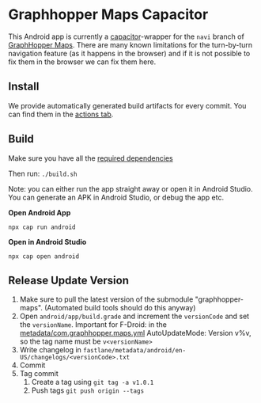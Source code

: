 # Graphhopper Maps Capacitor

This Android app is currently a [capacitor](https://capacitorjs.com/)-wrapper for the `navi` branch of [GraphHopper Maps](https://github.com/graphhopper/graphhopper-maps). There are many known limitations for the turn-by-turn navigation feature (as it happens in the browser) and if it is not possible to fix them in the browser we can fix them here.

## Install

We provide automatically generated build artifacts for every commit. You can find them in the [actions tab](https://github.com/boldtrn/graphhopper-maps-capacitor/actions).

## Build

Make sure you have all the [required dependencies](https://capacitorjs.com/docs/v2/getting-started/dependencies)

Then run: `./build.sh`

Note: you can either run the app straight away or open it in Android Studio. You can generate an APK in Android Studio,
or debug the app etc.

**Open Android App**

`npx cap run android`

**Open in Android Studio**

`npx cap open android`

## Release Update Version

1. Make sure to pull the latest version of the submodule "graphhopper-maps". (Automated build tools should do this anyway)
2. Open `android/app/build.grade` and increment the `versionCode` and set the `versionName`. 
Important for F-Droid: in the [metadata/com.graphhopper.maps.yml](https://gitlab.com/fdroid/fdroiddata/-/blob/master/metadata/com.graphhopper.maps.yml) AutoUpdateMode: Version v%v, so the tag name must be `v<versionName>`
3. Write changelog in `fastlane/metadata/android/en-US/changelogs/<versionCode>.txt`
4. Commit
5. Tag commit
   1. Create a tag using `git tag -a v1.0.1`
   2. Push tags `git push origin --tags`
